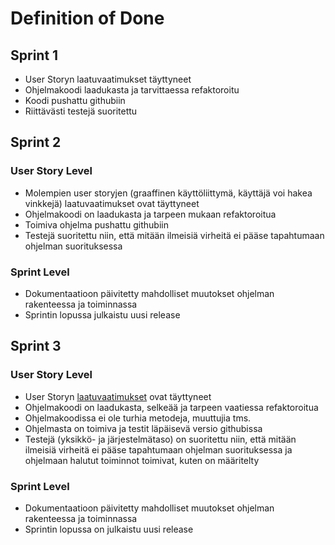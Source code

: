 # Definition of Done

## Sprint 1

- User Storyn laatuvaatimukset täyttyneet
- Ohjelmakoodi laadukasta ja tarvittaessa refaktoroitu
- Koodi pushattu githubiin
- Riittävästi testejä suoritettu


## Sprint 2

### User Story Level

- Molempien user storyjen (graaffinen käyttöliittymä, käyttäjä voi hakea vinkkejä) laatuvaatimukset ovat täyttyneet
- Ohjelmakoodi on laadukasta ja tarpeen mukaan refaktoroitua
- Toimiva ohjelma pushattu githubiin
- Testejä suoritettu niin, että mitään ilmeisiä virheitä ei pääse tapahtumaan ohjelman suorituksessa

### Sprint Level

- Dokumentaatioon päivitetty mahdolliset muutokset ohjelman rakenteessa ja toiminnassa
- Sprintin lopussa julkaistu uusi release


## Sprint 3

### User Story Level

- User Storyn [laatuvaatimukset](https://docs.google.com/spreadsheets/d/1_j0GMxQzZxuQtvnp0Q1qjaKo_pBgB3EL9K5jWWytnto/edit?usp=sharing) ovat täyttyneet
- Ohjelmakoodi on laadukasta, selkeää ja tarpeen vaatiessa refaktoroitua
- Ohjelmakoodissa ei ole turhia metodeja, muuttujia tms.
- Ohjelmasta on toimiva ja testit läpäisevä versio githubissa
- Testejä (yksikkö- ja järjestelmätaso) on suoritettu niin, että mitään ilmeisiä virheitä ei pääse tapahtumaan ohjelman suorituksessa ja ohjelmaan halutut toiminnot toimivat, kuten on määritelty

### Sprint Level

- Dokumentaatioon päivitetty mahdolliset muutokset ohjelman rakenteessa ja toiminnassa
- Sprintin lopussa on julkaistu uusi release

